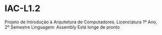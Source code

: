 # IAC-L1.2

Projeto de Introdução à Arquitetura de Computadores. Licenciatura 1º Ano, 2º Semestre Linguagem: Assembly
Está longe de pronto
